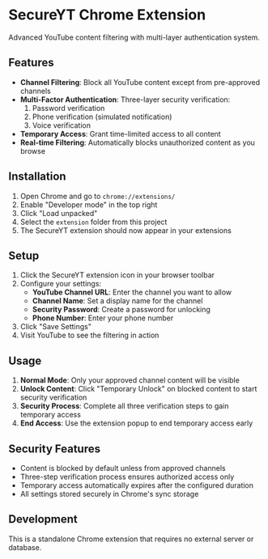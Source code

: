 # SecureYT Chrome Extension

Advanced YouTube content filtering with multi-layer authentication system.

## Features

- **Channel Filtering**: Block all YouTube content except from pre-approved channels
- **Multi-Factor Authentication**: Three-layer security verification:
  1. Password verification
  2. Phone verification (simulated notification)
  3. Voice verification
- **Temporary Access**: Grant time-limited access to all content
- **Real-time Filtering**: Automatically blocks unauthorized content as you browse

## Installation

1. Open Chrome and go to `chrome://extensions/`
2. Enable "Developer mode" in the top right
3. Click "Load unpacked" 
4. Select the `extension` folder from this project
5. The SecureYT extension should now appear in your extensions

## Setup

1. Click the SecureYT extension icon in your browser toolbar
2. Configure your settings:
   - **YouTube Channel URL**: Enter the channel you want to allow
   - **Channel Name**: Set a display name for the channel
   - **Security Password**: Create a password for unlocking
   - **Phone Number**: Enter your phone number
3. Click "Save Settings"
4. Visit YouTube to see the filtering in action

## Usage

1. **Normal Mode**: Only your approved channel content will be visible
2. **Unlock Content**: Click "Temporary Unlock" on blocked content to start security verification
3. **Security Process**: Complete all three verification steps to gain temporary access
4. **End Access**: Use the extension popup to end temporary access early

## Security Features

- Content is blocked by default unless from approved channels
- Three-step verification process ensures authorized access only
- Temporary access automatically expires after the configured duration
- All settings stored securely in Chrome's sync storage

## Development

This is a standalone Chrome extension that requires no external server or database.
